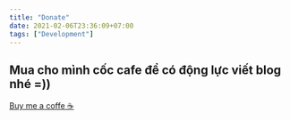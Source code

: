```yaml
---
title: "Donate"
date: 2021-02-06T23:36:09+07:00
tags: ["Development"]
---
```


## Mua cho mình cốc cafe để có động lực viết blog nhé =)) 

[Buy me a coffe ☕️](https://unghotoi.com/thinhnguyen1105)

